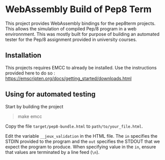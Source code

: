# WebAssembly Build of Pep8 Term

This project provides WebAssembly bindings for the pep8term projects. This allows the simulation of compiled Pep/8 program in a web environnment. This was mostly built for purpose of building an automated tester for the Pep/8 assignment provided in university courses.

## Installation

This projects requires EMCC to already be installed. Use the instructions provided here to do so : 
https://emscripten.org/docs/getting_started/downloads.html

## Using for automated testing

Start by building the project

> make emcc

Copy the file `target/pep8-bundle.html` to `path/to/your_file.html`.

Edit the variable `__jeux_validation` in the HTML file. The `in` specifies the STDIN provided to the program and the `out` specifies the STDOUT that we expect the program to produce. When specifying value in the `in`, ensure that values are terminated by a line feed (`\n`).
